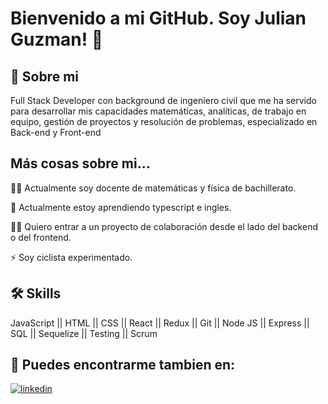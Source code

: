 # Bienvenido a mi GitHub. Soy Julian Guzman! 👋

## 🚀 Sobre mi

Full Stack Developer con background de ingeniero civil que me ha servido para desarrollar mis capacidades matemáticas, analíticas, de trabajo en equipo, gestión de proyectos y resolución de problemas, especializado en Back-end y Front-end

## Más cosas sobre mi...

👩‍💻 Actualmente soy docente de matemáticas y física de bachillerato.

🧠 Actualmente estoy aprendiendo typescript e ingles.

👯‍♀️ Quiero entrar a un proyecto de colaboración desde el lado del backend o del frontend.

⚡️ Soy ciclista experimentado.

## 🛠 Skills

JavaScript || HTML || CSS || React || Redux || Git || Node JS || Express || SQL || Sequelize || Testing || Scrum

## 🔗 Puedes encontrarme tambien en:

[![linkedin](https://img.shields.io/badge/linkedin-0A66C2?style=for-the-badge&logo=linkedin&logoColor=white)](https://www.linkedin.com/in/julianguzmanfs/)
